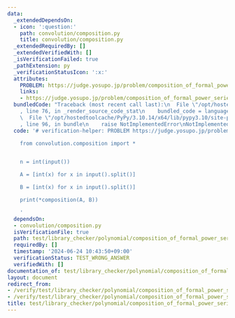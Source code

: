 ```yaml
---
data:
  _extendedDependsOn:
  - icon: ':question:'
    path: convolution/composition.py
    title: convolution/composition.py
  _extendedRequiredBy: []
  _extendedVerifiedWith: []
  _isVerificationFailed: true
  _pathExtension: py
  _verificationStatusIcon: ':x:'
  attributes:
    PROBLEM: https://judge.yosupo.jp/problem/composition_of_formal_power_series
    links:
    - https://judge.yosupo.jp/problem/composition_of_formal_power_series
  bundledCode: "Traceback (most recent call last):\n  File \"/opt/hostedtoolcache/PyPy/3.10.14/x64/lib/pypy3.10/site-packages/onlinejudge_verify/documentation/build.py\"\
    , line 76, in _render_source_code_stat\n    bundled_code = language.bundle(\n\
    \  File \"/opt/hostedtoolcache/PyPy/3.10.14/x64/lib/pypy3.10/site-packages/onlinejudge_verify/languages/python.py\"\
    , line 96, in bundle\n    raise NotImplementedError\nNotImplementedError\n"
  code: '# verification-helper: PROBLEM https://judge.yosupo.jp/problem/composition_of_formal_power_series

    from convolution.composition import *


    n = int(input())

    A = [int(x) for x in input().split()]

    B = [int(x) for x in input().split()]

    print(*composition(A, B))

    '
  dependsOn:
  - convolution/composition.py
  isVerificationFile: true
  path: test/library_checker/polynomial/composition_of_formal_power_series.test.py
  requiredBy: []
  timestamp: '2024-06-24 10:43:50+09:00'
  verificationStatus: TEST_WRONG_ANSWER
  verifiedWith: []
documentation_of: test/library_checker/polynomial/composition_of_formal_power_series.test.py
layout: document
redirect_from:
- /verify/test/library_checker/polynomial/composition_of_formal_power_series.test.py
- /verify/test/library_checker/polynomial/composition_of_formal_power_series.test.py.html
title: test/library_checker/polynomial/composition_of_formal_power_series.test.py
---
```

